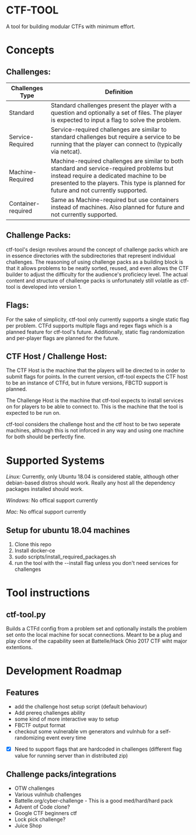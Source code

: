 # CTF-TOOL
A tool for building modular CTFs with minimum effort.


# Concepts
## Challenges:
| Challenges Type    | Definition |
| ------------------ | ---------- |
| Standard           | Standard challenges present the player with a question and optionally a set of files. The player is expected to input a flag to solve the problem.
| Service-Required   | Service-required challenges are similar to standard challenges but require a service to be running that the player can connect to (typically via netcat).
| Machine-Required   | Machine-required challenges are similar to both standard and service-required problems but instead require a dedicated machine to be presented to the players. This type is planned for future and not currently supported.
| Container-required | Same as Machine-required but use containers instead of machines. Also planned for future and not currently supported.

## Challenge Packs:
ctf-tool's design revolves around the concept of challenge packs which are in essence directories with the subdirectories that represent individual challenges. The reasoning of using challenge packs as a building block is that it allows problems to be neatly sorted, reused, and even allows the CTF builder to adjust the difficulty for the audience's proficiecy level. The actual content and structure of challenge packs is unfortunately still volatile as ctf-tool is developed into version 1.

## Flags:
For the sake of simplicity, ctf-tool only currently supports a single static flag per problem. CTFd supports multiple flags and regex flags which is a planned feature for ctf-tool's future. Additionally, static flag randomization and per-player flags are planned for the future.

## CTF Host / Challenge Host:
The CTF Host is the machine that the players will be directed to in order to submit flags for points. In the current version, ctf-tool expects the CTF host to be an instance of CTFd, but in future versions, FBCTD support is planned.

The Challenge Host is the machine that ctf-tool expects to install services on for players to be able to connect to. This is the machine that the tool is expected to be run on.

ctf-tool considers the challenge host and the ctf host to be two seperate machines, although this is not inforced in any way and using one machine for both should be perfectly fine.

# Supported Systems
*Linux:* Currently, only Ubuntu 18.04 is considered stable, although other debian-based distros should work. Really any host all the dependency packages installed should work. 

*Windows:* No offical support currently

*Mac:* No offical support currently

## Setup for ubuntu 18.04 machines
1. Clone this repo
2. Install docker-ce
3. sudo scripts/install_required_packages.sh
4. run the tool with the --install flag unless you don't need services for challenges

# Tool instructions
## ctf-tool.py
Builds a CTFd config from a problem set and optionally installs the problem set onto the local machine for socat connections. Meant to be a plug and play clone of the capability seen at Battelle/Hack Ohio 2017 CTF wiht major extentions.

# Development Roadmap
## Features
* add the challenge host setup script (default behaviour)
* Add prereq challenges ability
* some kind of more interactive way to setup
* FBCTF output format
* checkout some vulnerable vm generators and vulnhub for a self-randomizing event every time
* [x] Need to support flags that are hardcoded in challenges (different flag value for running server than in distributed zip)

## Challenge packs/integrations
* OTW challenges
* Various vulnhub challenges
* Battelle.org/cyber-challenge - This is a good med/hard/hard pack
* Advent of Code clone?
* Google CTF beginners ctf
* Lock pick challenge?
* Juice Shop

